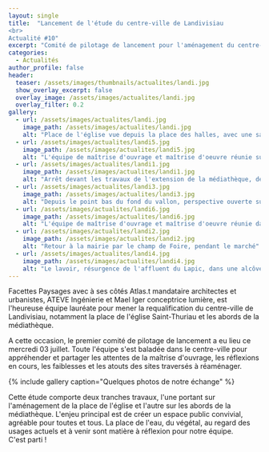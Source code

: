 ```yaml
---
layout: single
title:  "Lancement de l'étude du centre-ville de Landivisiau
<br>
Actualité #10"
excerpt: "Comité de pilotage de lancement pour l'aménagement du centre-ville de Landivisiau"
categories:
  - Actualités
author_profile: false
header:
  teaser: /assets/images/thumbnails/actualites/landi.jpg
  show_overlay_excerpt: false
  overlay_image: /assets/images/actualites/landi.jpg
  overlay_filter: 0.2
gallery:
  - url: /assets/images/actualites/landi.jpg
    image_path: /assets/images/actualites/landi.jpg
    alt: "Place de l'église vue depuis la place des halles, avec une saturation de parking"
  - url: /assets/images/actualites/landi5.jpg
    image_path: /assets/images/actualites/landi5.jpg
    alt: "L'équipe de maîtrise d'ouvrage et maîtrise d'oeuvre réunie sur la place de l'église"
  - url: /assets/images/actualites/landi1.jpg
    image_path: /assets/images/actualites/landi1.jpg
    alt: "Arrêt devant les travaux de l'extension de la médiathèque, de le vallon où coule l'affluent du Lapic"
  - url: /assets/images/actualites/landi3.jpg
    image_path: /assets/images/actualites/landi3.jpg
    alt: "Depuis le point bas du fond du vallon, perspective ouverte sur le clocher de l'église Saint-Thuriau"
  - url: /assets/images/actualites/landi6.jpg
    image_path: /assets/images/actualites/landi6.jpg
    alt: "L'équipe de maîtrise d'ouvrage et maîtrise d'oeuvre réunie dans le vallon de l'affluent du Lapic"
  - url: /assets/images/actualites/landi2.jpg
    image_path: /assets/images/actualites/landi2.jpg
    alt: "Retour à la mairie par le champ de Foire, pendant le marché"
  - url: /assets/images/actualites/landi4.jpg
    image_path: /assets/images/actualites/landi4.jpg
    alt: "Le lavoir, résurgence de l'affluent du Lapic, dans une alcôve intimiste, rustique et arborée"
---
```


Facettes Paysages avec à ses côtés Atlas.t mandataire architectes et urbanistes, ATEVE Ingénierie et Mael Iger conceptrice lumière, est l'heureuse équipe lauréate pour mener la requalification du centre-ville de Landivisiau, notamment la place de l'église Saint-Thuriau et les abords de la médiathèque.

A cette occasion, le premier comité de pilotage de lancement a eu lieu ce mercredi 03 juillet. Toute l'équipe s'est baladée dans le centre-ville pour appréhender et partager les attentes de la maîtrise d'ouvrage, les réflexions en cours, les faiblesses et les atouts des sites traversés à réaménager.

{% include gallery caption="Quelques photos de notre échange" %}

Cette étude comporte deux tranches travaux, l'une portant sur l'aménagement de la place de l'église et l'autre sur les abords de la médiathèque. 
L'enjeu principal est de créer un espace public convivial, agréable pour toutes et tous. La place de l'eau, du végétal, au regard des usages actuels et à venir sont matière à réflexion pour notre équipe.
<br>
C'est parti ! 
